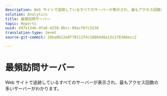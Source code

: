 ```yaml
---
description: Web サイトで追跡しているすべてのサーバーが表示され、最もアクセス回数の多いサーバーがわかります。
solution: Analytics
title: 最頻訪問サーバー
topic: Reports
uuid: dd7e1346-4fa6-4258-9bcc-00acf67c3238
translation-type: tm+mt
source-git-commit: 16ba0b12e0f70112f4c10804d0a13c278388ecc2

---
```



# 最頻訪問サーバー

Web サイトで追跡しているすべてのサーバーが表示され、最もアクセス回数の多いサーバーがわかります。

